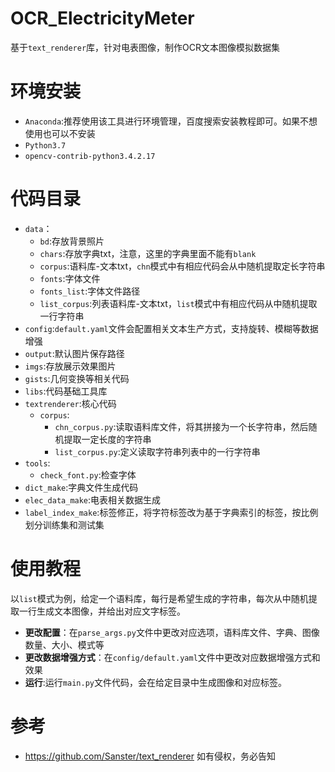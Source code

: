 # OCR_ElectricityMeter
基于`text_renderer`库，针对电表图像，制作OCR文本图像模拟数据集

# 环境安装
- `Anaconda`:推荐使用该工具进行环境管理，百度搜索安装教程即可。如果不想使用也可以不安装
- `Python3.7`
- `opencv-contrib-python3.4.2.17`

# 代码目录
- `data`：
    - `bd`:存放背景照片
    - `chars`:存放字典txt，注意，这里的字典里面不能有`blank`
    - `corpus`:语料库-文本txt，`chn`模式中有相应代码会从中随机提取定长字符串
    - `fonts`:字体文件
    - `fonts_list`:字体文件路径
    - `list_corpus`:列表语料库-文本txt，`list`模式中有相应代码从中随机提取一行字符串
- `config`:`default.yaml`文件会配置相关文本生产方式，支持旋转、模糊等数据增强
- `output`:默认图片保存路径
- `imgs`:存放展示效果图片
- `gists`:几何变换等相关代码
- `libs`:代码基础工具库
- `textrenderer`:核心代码
    - `corpus`:
        - `chn_corpus.py`:读取语料库文件，将其拼接为一个长字符串，然后随机提取一定长度的字符串
        - `list_corpus.py`:定义读取字符串列表中的一行字符串
- `tools`:
    - `check_font.py`:检查字体
- `dict_make`:字典文件生成代码
- `elec_data_make`:电表相关数据生成
- `label_index_make`:标签修正，将字符标签改为基于字典索引的标签，按比例划分训练集和测试集

# 使用教程
以`list`模式为例，给定一个语料库，每行是希望生成的字符串，每次从中随机提取一行生成文本图像，并给出对应文字标签。
- **更改配置**：在`parse_args.py`文件中更改对应选项，语料库文件、字典、图像数量、大小、模式等
- **更改数据增强方式**：在`config/default.yaml`文件中更改对应数据增强方式和效果
- **运行**:运行`main.py`文件代码，会在给定目录中生成图像和对应标签。

# 参考
- https://github.com/Sanster/text_renderer
如有侵权，务必告知
